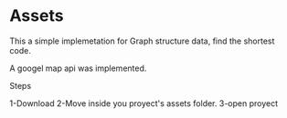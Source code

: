 # Assets
This a simple implemetation for Graph structure data, find the shortest code.

A googel map api was implemented.

Steps

1-Download
2-Move inside you proyect's assets folder.
3-open proyect
